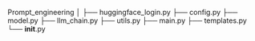 Prompt_engineering
│
├── huggingface_login.py
├── config.py
├── model.py
├── llm_chain.py
├── utils.py
├── main.py
├── templates.py
└── __init__.py